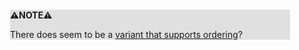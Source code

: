 <div style="margin:2em; background-color: #e0e0e0;">

<strong>⚠️NOTE️️️⚠️</strong>

There does seem to be a [variant that supports ordering](https://math.stackexchange.com/q/4215574)?
</div>

